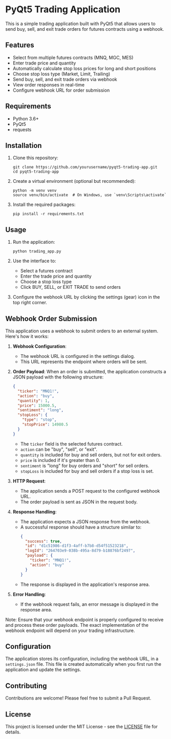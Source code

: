 # PyQt5 Trading Application

This is a simple trading application built with PyQt5 that allows users to send buy, sell, and exit trade orders for futures contracts using a webhook.

## Features

- Select from multiple futures contracts (MNQ, MGC, MES)
- Enter trade price and quantity
- Automatically calculate stop loss prices for long and short positions
- Choose stop loss type (Market, Limit, Trailing)
- Send buy, sell, and exit trade orders via webhook
- View order responses in real-time
- Configure webhook URL for order submission

## Requirements

- Python 3.6+
- PyQt5
- requests

## Installation

1. Clone this repository:
   ```
   git clone https://github.com/yourusername/pyqt5-trading-app.git
   cd pyqt5-trading-app
   ```

2. Create a virtual environment (optional but recommended):
   ```
   python -m venv venv
   source venv/bin/activate  # On Windows, use `venv\Scripts\activate`
   ```

3. Install the required packages:
   ```
   pip install -r requirements.txt
   ```

## Usage

1. Run the application:
   ```
   python trading_app.py
   ```

2. Use the interface to:
   - Select a futures contract
   - Enter the trade price and quantity
   - Choose a stop loss type
   - Click BUY, SELL, or EXIT TRADE to send orders

3. Configure the webhook URL by clicking the settings (gear) icon in the top right corner.

## Webhook Order Submission

This application uses a webhook to submit orders to an external system. Here's how it works:

1. **Webhook Configuration**: 
   - The webhook URL is configured in the settings dialog.
   - This URL represents the endpoint where orders will be sent.

2. **Order Payload**:
   When an order is submitted, the application constructs a JSON payload with the following structure:
   ```json
   {
     "ticker": "MNQ1!",
     "action": "buy",
     "quantity": 1,
     "price": 15000.5,
     "sentiment": "long",
     "stopLoss": {
       "type": "stop",
       "stopPrice": 14980.5
     }
   }
   ```
   - The `ticker` field is the selected futures contract.
   - `action` can be "buy", "sell", or "exit".
   - `quantity` is included for buy and sell orders, but not for exit orders.
   - `price` is included if it's greater than 0.
   - `sentiment` is "long" for buy orders and "short" for sell orders.
   - `stopLoss` is included for buy and sell orders if a stop loss is set.

3. **HTTP Request**:
   - The application sends a POST request to the configured webhook URL.
   - The order payload is sent as JSON in the request body.

4. **Response Handling**:
   - The application expects a JSON response from the webhook.
   - A successful response should have a structure similar to:
     ```json
     {
       "success": true,
       "id": "d1c51986-d1f3-4aff-b7b8-d54f51523218",
       "logId": "264703e9-038b-495a-8d79-b18876bf2497",
       "payload": {
         "ticker": "MNQ1!",
         "action": "buy"
       }
     }
     ```
   - The response is displayed in the application's response area.

5. **Error Handling**:
   - If the webhook request fails, an error message is displayed in the response area.

Note: Ensure that your webhook endpoint is properly configured to receive and process these order payloads. The exact implementation of the webhook endpoint will depend on your trading infrastructure.

## Configuration

The application stores its configuration, including the webhook URL, in a `settings.json` file. This file is created automatically when you first run the application and update the settings.

## Contributing

Contributions are welcome! Please feel free to submit a Pull Request.

## License

This project is licensed under the MIT License - see the [LICENSE](LICENSE) file for details.
